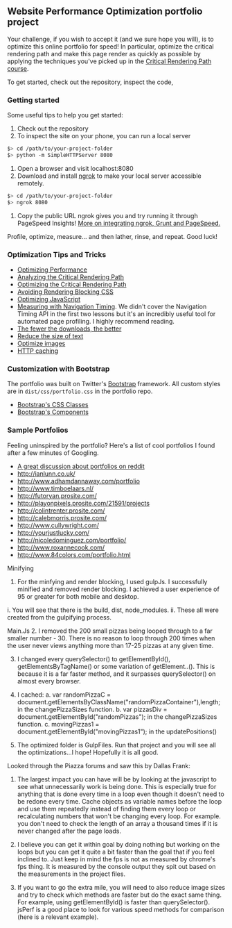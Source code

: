 ## Website Performance Optimization portfolio project

Your challenge, if you wish to accept it (and we sure hope you will), is to optimize this online portfolio for speed! In particular, optimize the critical rendering path and make this page render as quickly as possible by applying the techniques you've picked up in the [Critical Rendering Path course](https://www.udacity.com/course/ud884).

To get started, check out the repository, inspect the code,

### Getting started

Some useful tips to help you get started:

1. Check out the repository
1. To inspect the site on your phone, you can run a local server

  ```bash
  $> cd /path/to/your-project-folder
  $> python -m SimpleHTTPServer 8080
  ```

1. Open a browser and visit localhost:8080
1. Download and install [ngrok](https://ngrok.com/) to make your local server accessible remotely.

  ``` bash
  $> cd /path/to/your-project-folder
  $> ngrok 8080
  ```

1. Copy the public URL ngrok gives you and try running it through PageSpeed Insights! [More on integrating ngrok, Grunt and PageSpeed.](http://www.jamescryer.com/2014/06/12/grunt-pagespeed-and-ngrok-locally-testing/)

Profile, optimize, measure... and then lather, rinse, and repeat. Good luck!

### Optimization Tips and Tricks
* [Optimizing Performance](https://developers.google.com/web/fundamentals/performance/ "web performance")
* [Analyzing the Critical Rendering Path](https://developers.google.com/web/fundamentals/performance/critical-rendering-path/analyzing-crp.html "analyzing crp")
* [Optimizing the Critical Rendering Path](https://developers.google.com/web/fundamentals/performance/critical-rendering-path/optimizing-critical-rendering-path.html "optimize the crp!")
* [Avoiding Rendering Blocking CSS](https://developers.google.com/web/fundamentals/performance/critical-rendering-path/render-blocking-css.html "render blocking css")
* [Optimizing JavaScript](https://developers.google.com/web/fundamentals/performance/critical-rendering-path/adding-interactivity-with-javascript.html "javascript")
* [Measuring with Navigation Timing](https://developers.google.com/web/fundamentals/performance/critical-rendering-path/measure-crp.html "nav timing api"). We didn't cover the Navigation Timing API in the first two lessons but it's an incredibly useful tool for automated page profiling. I highly recommend reading.
* <a href="https://developers.google.com/web/fundamentals/performance/optimizing-content-efficiency/eliminate-downloads.html">The fewer the downloads, the better</a>
* <a href="https://developers.google.com/web/fundamentals/performance/optimizing-content-efficiency/optimize-encoding-and-transfer.html">Reduce the size of text</a>
* <a href="https://developers.google.com/web/fundamentals/performance/optimizing-content-efficiency/image-optimization.html">Optimize images</a>
* <a href="https://developers.google.com/web/fundamentals/performance/optimizing-content-efficiency/http-caching.html">HTTP caching</a>

### Customization with Bootstrap
The portfolio was built on Twitter's <a href="http://getbootstrap.com/">Bootstrap</a> framework. All custom styles are in `dist/css/portfolio.css` in the portfolio repo.

* <a href="http://getbootstrap.com/css/">Bootstrap's CSS Classes</a>
* <a href="http://getbootstrap.com/components/">Bootstrap's Components</a>

### Sample Portfolios

Feeling uninspired by the portfolio? Here's a list of cool portfolios I found after a few minutes of Googling.

* <a href="http://www.reddit.com/r/webdev/comments/280qkr/would_anybody_like_to_post_their_portfolio_site/">A great discussion about portfolios on reddit</a>
* <a href="http://ianlunn.co.uk/">http://ianlunn.co.uk/</a>
* <a href="http://www.adhamdannaway.com/portfolio">http://www.adhamdannaway.com/portfolio</a>
* <a href="http://www.timboelaars.nl/">http://www.timboelaars.nl/</a>
* <a href="http://futoryan.prosite.com/">http://futoryan.prosite.com/</a>
* <a href="http://playonpixels.prosite.com/21591/projects">http://playonpixels.prosite.com/21591/projects</a>
* <a href="http://colintrenter.prosite.com/">http://colintrenter.prosite.com/</a>
* <a href="http://calebmorris.prosite.com/">http://calebmorris.prosite.com/</a>
* <a href="http://www.cullywright.com/">http://www.cullywright.com/</a>
* <a href="http://yourjustlucky.com/">http://yourjustlucky.com/</a>
* <a href="http://nicoledominguez.com/portfolio/">http://nicoledominguez.com/portfolio/</a>
* <a href="http://www.roxannecook.com/">http://www.roxannecook.com/</a>
* <a href="http://www.84colors.com/portfolio.html">http://www.84colors.com/portfolio.html</a>

Minifying
1. For the minfying and render blocking, I used gulpJs. I successfully minified and removed render blocking. I achieved a user experience of 95 or greater for both mobile and desktop.

  i. You will see that there is the build, dist, node_modules.
  ii. These all were created from the gulpifying process.

Main.Js
2. I removed the 200 small pizzas being looped through to a far smaller number - 30. There is no reason to loop through 200 times when the user never views anything more than 17-25 pizzas at any given time.

3. I changed every querySelector() to getElementById(), getElementsByTagName() or some variation of getElement..(). This is because it is a far faster method, and it surpasses
querySelector() on almost every browser.

4. I cached:
	a. var randomPizzaC = document.getElementsByClassName("randomPizzaContainer"),length;
	in the changePizzaSizes function.
	b. var pizzasDiv = document.getElementById("randomPizzas"); in the changePizzaSizes function.
	c. movingPizzas1 = document.getElementById("movingPizzas1"); in the updatePositions()

5. The optimized folder is GulpFiles. Run that project and you will see all the optimizations...I hope! Hopefully it is all good.


Looked through the Piazza forums and saw this by Dallas Frank:

1. The largest impact you can have will be by looking at the javascript to see what unnecessarily work is being done.  This is especially true for anything that is done every time in a loop even though it doesn't need to be redone every time.  Cache objects as variable names before the loop and use them repeatedly instead of finding them every loop or recalculating numbers that won't be changing every loop.  For example. you don't need to check the length of an array a thousand times if it is never changed after the page loads.

2. I believe you can get it within goal by doing nothing but working on the loops but you can get it quite a bit faster than the goal that if you feel inclined to.  Just keep in mind the fps is not as measured by chrome's fps thing.  It is measured by the console output they spit out based on the measurements in the project files.

3. If you want to go the extra mile, you will need to also reduce image sizes and try to check which methods are faster but do the exact same thing.  For example, using getElementById() is faster than querySelector().  jsPerf is a good place to look for various speed methods for comparison (here is a relevant example).




